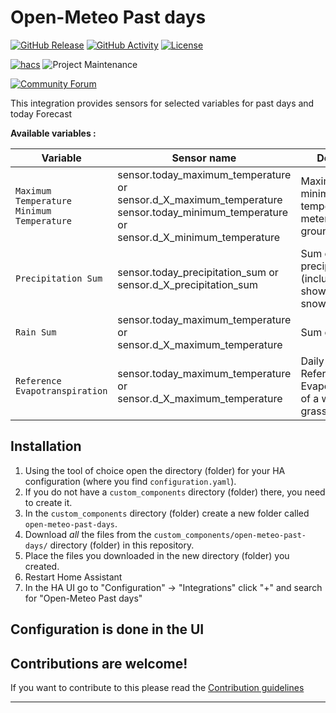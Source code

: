 # Open-Meteo Past days

[![GitHub Release][releases-shield]][releases]
[![GitHub Activity][commits-shield]][commits]
[![License][license-shield]](LICENSE)

[![hacs][hacsbadge]][hacs]
![Project Maintenance][maintenance-shield]

[![Community Forum][forum-shield]][forum]

This integration provides sensors for selected variables for past days and today Forecast

**Available variables :**

Variable | Sensor name | Description
-- | -- | --
`Maximum Temperature` <br> `Minimum Temperature`| sensor.today_maximum_temperature or sensor.d_X_maximum_temperature <br> sensor.today_minimum_temperature or sensor.d_X_minimum_temperature | Maximum and minimum daily air temperature at 2 meters above ground
`Precipitation Sum` | sensor.today_precipitation_sum or sensor.d_X_precipitation_sum | Sum of daily precipitation (including rain, showers and snowfall)
`Rain Sum` | sensor.today_maximum_temperature or sensor.d_X_maximum_temperature | Sum of daily rain
`Reference Evapotranspiration` | sensor.today_maximum_temperature or sensor.d_X_maximum_temperature | Daily sum of ET₀ Reference Evapotranspiration of a well watered grass field

## Installation

1. Using the tool of choice open the directory (folder) for your HA configuration (where you find `configuration.yaml`).
1. If you do not have a `custom_components` directory (folder) there, you need to create it.
1. In the `custom_components` directory (folder) create a new folder called `open-meteo-past-days`.
1. Download _all_ the files from the `custom_components/open-meteo-past-days/` directory (folder) in this repository.
1. Place the files you downloaded in the new directory (folder) you created.
1. Restart Home Assistant
1. In the HA UI go to "Configuration" -> "Integrations" click "+" and search for "Open-Meteo Past days"

## Configuration is done in the UI

## Contributions are welcome!

If you want to contribute to this please read the [Contribution guidelines](CONTRIBUTING.md)

***

[open-meteo-past-days]: https://github.com/qtnlebrun/open-meteo-past-days
[commits-shield]: https://img.shields.io/github/commit-activity/y/qtnlebrun/open-meteo-past-days.svg?style=for-the-badge
[commits]: https://github.com/qtnlebrun/open-meteo-past-days/commits/main
[hacs]: https://github.com/hacs/integration
[hacsbadge]: https://img.shields.io/badge/HACS-Custom-orange.svg?style=for-the-badge
[forum-shield]: https://img.shields.io/badge/community-forum-brightgreen.svg?style=for-the-badge
[forum]: https://community.home-assistant.io/
[license-shield]: https://img.shields.io/github/license/qtnlebrun/open-meteo-past-days.svg?style=for-the-badge
[maintenance-shield]: https://img.shields.io/badge/maintainer-%20%40qtnlebrun-blue.svg?style=for-the-badge
[releases-shield]: https://img.shields.io/github/release/qtnlebrun/open-meteo-past-days.svg?style=for-the-badge
[releases]: https://github.com/qtnlebrun/open-meteo-past-days/releases
